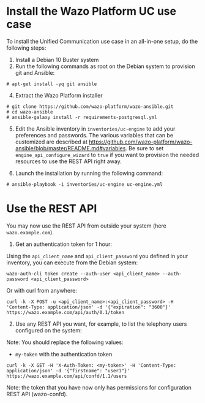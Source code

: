 # Install the Wazo Platform UC use case

To install the Unified Communication use case in an all-in-one
setup, do the following steps:

1. Install a Debian 10 Buster system
2. Run the following commands as root on the Debian system to
   provision git and Ansible:

```shell
# apt-get install -yq git ansible
```

4. Extract the Wazo Platform installer

```shell
# git clone https://github.com/wazo-platform/wazo-ansible.git
# cd wazo-ansible
# ansible-galaxy install -r requirements-postgresql.yml
```

5. Edit the Ansible inventory in `inventories/uc-engine` to add your
   preferences and passwords. The various variables that can be
   customized are described at
   <https://github.com/wazo-platform/wazo-ansible/blob/master/README.md#variables>. Be
   sure to set `engine_api_configure_wizard` to `true` if you want to
   provision the needed resources to use the REST API right away.

6. Launch the installation by running the following command:

```shell
# ansible-playbook -i inventories/uc-engine uc-engine.yml
```
# Use the REST API

You may now use the REST API from outside your system (here `wazo.example.com`).

1. Get an authentication token for 1 hour:

Using the `api_client_name` and `api_client_password` you defined in
your inventory, you can execute from the Debian system:

```shell
wazo-auth-cli token create --auth-user <api_client_name> --auth-password <api_client_password>
```
Or with curl from anywhere:

```shell
curl -k -X POST -u <api_client_name>:<api_client_password> -H 'Content-Type: application/json' -d '{"expiration": "3600"}' https://wazo.example.com/api/auth/0.1/token
```

2. Use any REST API you want, for example, to list the telephony users configured on the system:

Note: You should replace the following values:
* `my-token` with the authentication token

```shell
curl -k -X GET -H 'X-Auth-Token: <my-token>' -H 'Content-Type: application/json' -d '{"firstname": "user1"}' https://wazo.example.com/api/confd/1.1/users
```

Note: the token that you have now only has permissions for configuration REST API (wazo-confd).
